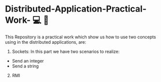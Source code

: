 # Distributed-Application-Practical-Work- 💻 📡

This Repository is a practical work which show us how to use two concepts using in the distributed applications, are:
1. Sockets: In this part we have two scenarios to realize:
  * Send an integer 
  * Send a string
  
2. RMI 
